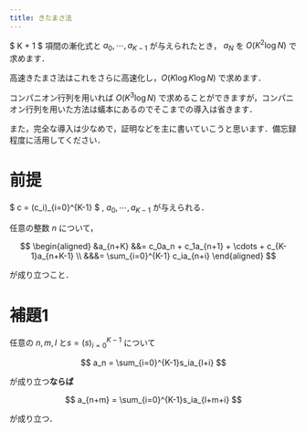 ```yaml
---
title: きたまさ法
---
```


$ K + 1 $ 項間の漸化式と $a_0, \cdots , a_{K-1}$ が与えられたとき， $a_N$ を $O(K^2 \log N)$ で求めます．

高速きたまさ法はこれをさらに高速化し，$O(K \log K \log N)$ で求めます．

コンパニオン行列を用いれば $O(K^3 \log N)$ で求めることができますが，コンパニオン行列を用いた方法は蟻本にあるのでそこまでの導入は省きます．

また，完全な導入は少なめで，証明などを主に書いていこうと思います．備忘録程度に活用してください．

# 前提

$ c = (c_i)_{i=0}^{K-1} $ , $a_0, \cdots , a_{K-1}$ が与えられる．

任意の整数 $n$ について，

$$
\begin{aligned}
&a_{n+K} &&= c_0a_n + c_1a_{n+1} + \cdots + c_{K-1}a_{n+K-1} \\
&&&= \sum_{i=0}^{K-1} c_ia_{n+i}
\end{aligned}
$$

が成り立つこと．

# 補題1

任意の $n, m, l$ と$s = (s)_{i=0}^{K-1}$ について

$$
a_n = \sum_{i=0}^{K-1}s_ia_{l+i}
$$

が成り立つ**ならば**

$$
a_{n+m} = \sum_{i=0}^{K-1}s_ia_{l+m+i}
$$

が成り立つ．



